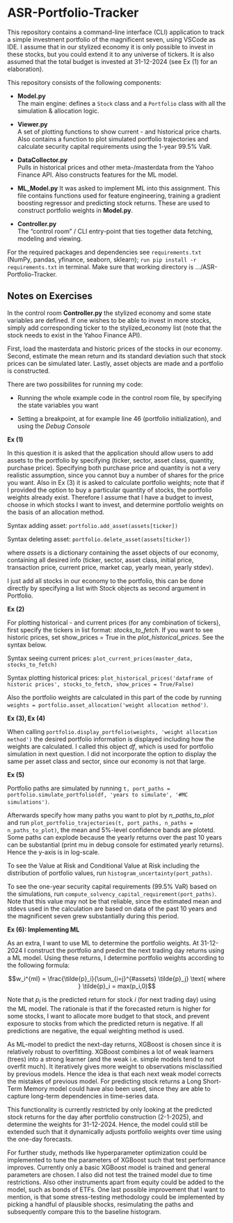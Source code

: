 # ASR-Portfolio-Tracker

This repository contains a command-line interface (CLI) application to track a simple investment portfolio of the magnificent seven, using VSCode as IDE. I assume that in our stylized economy it is only possible to invest in these stocks, but you could extend it to any universe of tickers. It is also assumed that the total budget is invested at 31-12-2024 (see Ex (1) for an elaboration).

This repository consists of the following components:

- **Model.py**  
  The main engine: defines a `Stock` class and a `Portfolio` class with all the simulation & allocation logic.

- **Viewer.py**  
  A set of plotting functions to show current - and historical price charts. Also contains a function to plot simulated portfolio trajectories and calculate security capital requirements using the 1-year 99.5% VaR.

- **DataCollector.py**  
  Pulls in historical prices and other meta-/masterdata from the Yahoo Finance API. Also constructs features for the ML model.

- **ML_Model.py**
  It was asked to implement ML into this assignment. This file contains functions used for feature engineering, training a gradient boosting regressor and predicting stock returns. These are used to construct portfolio weights in **Model.py**.

- **Controller.py**  
  The “control room” / CLI entry-point that ties together data fetching, modeling and viewing.

For the required packages and dependencies see `requirements.txt` (NumPy, pandas, yfinance, seaborn, sklearn); `run pip install -r requirements.txt` in terminal. Make sure that working directory is .../ASR-Portfolio-Tracker.

## Notes on Exercises

In the control room **Controller.py** the stylized economy and some state variables are defined. If one wishes to be able to invest in more stocks, simply add corresponding ticker to the stylized_economy list (note that the stock needs to exist in the Yahoo Finance API). 

First, load the masterdata and historic prices of the stocks in our economy. Second, estimate the mean return and its standard deviation such that stock prices can be simulated later. Lastly, asset objects are made and a portfolio is constructed.

There are two possibilites for running my code:

- Running the whole example code in the control room file, by specifying the state variables you want

- Setting a breakpoint, at for example line 46 (portfolio initialization), and using the *Debug Console*

**Ex (1)**

In this question it is asked that the application should allow users to add assets to the portfolio by specifying (ticker, sector, asset class, quantity, purchase price). Specifying both purchase price and quantity is not a very realistic assumption, since you cannot buy a number of shares for the price you want. Also in Ex (3) it is asked to calculate portfolio weights; note that if I provided the option to buy a particular quantity of stocks, the portfolio weights already exist.
Therefore I assume that I have a budget to invest, choose in which stocks I want to invest, and determine portfolio weights on the basis of an allocation method.

Syntax adding asset: `portfolio.add_asset(assets[ticker])`

Syntax deleting asset: `portfolio.delete_asset(assets[ticker])`

where *assets* is a dictionary containing the asset objects of our economy, containing all desired info (ticker, sector, asset class, initial price, transaction price, current price, market cap, yearly mean, yearly stdev).

I just add all stocks in our economy to the portfolio, this can be done directly by specifying a list with Stock objects as second argument in Portfolio.

**Ex (2)**

For plotting historical - and current prices (for any combination of tickers), first specify the tickers in list format: *stocks_to_fetch*. If you want to see historic prices, set show_prices = True in the *plot_historical_prices*. See the syntax below.

Syntax seeing current prices: `plot_current_prices(master_data, stocks_to_fetch)`

Syntax plotting historical prices: `plot_historical_prices('dataframe of historic prices', stocks_to_fetch, show_prices = True/False)`

Also the portfolio weights are calculated in this part of the code by running `weights = portfolio.asset_allocation('weight allocation method')`.

**Ex (3), Ex (4)**

When calling `portfolio.display_portfolio(weights, 'weight allocation method')` the desired portfolio information is displayed including how the weights are calculated. I called this object *df*, which is used for portfolio simulation in next question. I did not incorporate the option to display the same per asset class and sector, since our economy is not that large. 

**Ex (5)**

Portfolio paths are simulated by running `t, port_paths = portfolio.simulate_portfolio(df, 'years to simulate', '#MC simulations')`.

Afterwards specify how many paths you want to plot by *n_paths_to_plot* and run `plot_portfolio_trajectories(t, port_paths, n_paths = n_paths_to_plot)`, the mean and 5%-level confidence bands are plotetd. Some paths can explode because the yearly returns over the past 10 years can be substantial (print mu in debug console for estimated yearly returns). Hence the y-axis is in log-scale.

To see the Value at Risk and Conditional Value at Risk including the distribution of portfolio values, run `histogram_uncertainty(port_paths)`.

To see the one-year security capital requirements (99.5% VaR) based on the simulations, run `compute_solvency_capital_requirement(port_paths)`. Note that this value may not be that reliable, since the estimated mean and stdevs used in the calculation are based on data of the past 10 years and the magnificent seven grew substantially during this period.

**Ex (6): Implementing ML**

As an extra, I want to use ML to determine the portfolio weights. At 31-12-2024 I construct the portfolio and predict the next trading day returns using a ML model. Using these returns, I determine portfolio weights according to the following formula:

```math
w_i^{ml} = \frac{\tilde{p}_i}{\sum_{i=j}^{#assets} \tilde{p}_j} \text{ where } \tilde{p}_i = max(p_i,0)
```

Note that $p_i$ is the predicted return for stock $i$ (for next trading day) using the ML model. The rationale is that if the forecasted return is higher for some stocks, I want to allocate more budget to that stock, and prevent exposure to stocks from which the predicted return is negative. If all predictions are negative, the equal weighting method is used.

As ML-model to predict the next-day returns, XGBoost is chosen since it is relatively robust to overfitting. XGBoost combines a lot of weak learners (trees) into a strong learner (and the weak i.e. simple models tend to not overfit much). It iteratively gives more weight to observations misclassified by previous models. Hence the idea is that each next weak model corrects the mistakes of previous model. For predicting stock returns a Long Short-Term Memory model could have also been used, since they are able to capture long-term dependencies in time-series data.

This functionality is currently restricted by only looking at the predicted stock returns for the day after portfolio construction (2-1-2025), and determine the weights for 31-12-2024. Hence, the model could still be extended such that it dynamically adjusts portfolio weights over time using the one-day forecasts.

For further study, methods like hyperparameter optimization could be implemented to tune the parameters of XGBoost such that test performance improves. Currently only a basic XGBoost model is trained and general parameters are chosen. I also did not test the trained model due to time restrictions. 
Also other instruments apart from equity could be added to the model, such as bonds of ETFs. One last possible improvement that I want to mention, is that some stress-testing methodology could be implemented by picking a handful of plausible shocks, resimulating the paths and subsequently compare this to the baseline histogram.
